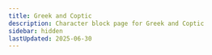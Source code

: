 ```yaml
---
title: Greek and Coptic
description: Character block page for Greek and Coptic
sidebar: hidden
lastUpdated: 2025-06-30
---
```


